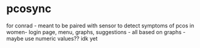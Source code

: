 # pcosync
for conrad - meant to be paired with sensor to detect symptoms of pcos in women- login page, menu, graphs, suggestions - all based on graphs - maybe use numeric values?? idk yet
